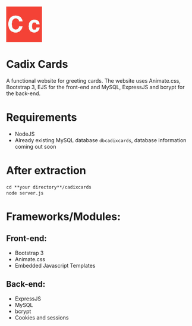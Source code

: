 ![logo](gitImages/logo.jpg)
# Cadix Cards
A functional website for greeting cards. The website uses Animate.css, Bootstrap 3, EJS for the front-end and MySQL, ExpressJS and bcrypt for the back-end.

# Requirements
- NodeJS
- Already existing MySQL database ```dbcadixcards```, database information coming out soon
 
# After extraction
```
cd **your directory**/cadixcards
node server.js
```
# Frameworks/Modules:
## Front-end:
- Bootstrap 3
- Animate.css
- Embedded Javascript Templates
## Back-end:
- ExpressJS
- MySQL
- bcrypt
- Cookies and sessions
